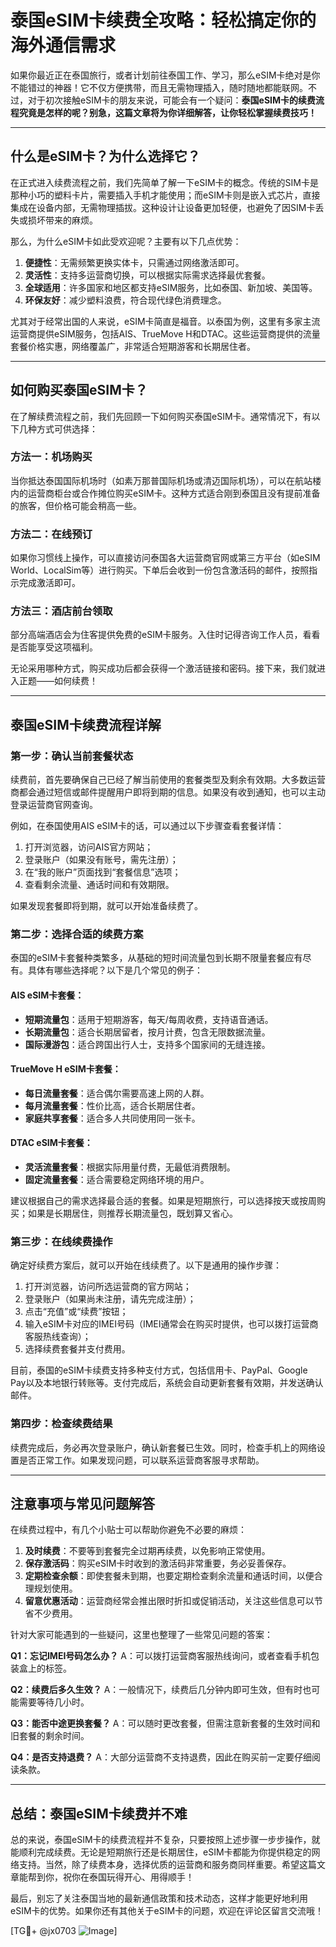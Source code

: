 # 泰国eSIM卡续费全攻略：轻松搞定你的海外通信需求

如果你最近正在泰国旅行，或者计划前往泰国工作、学习，那么eSIM卡绝对是你不能错过的神器！它不仅方便携带，而且无需物理插入，随时随地都能联网。不过，对于初次接触eSIM卡的朋友来说，可能会有一个疑问：**泰国eSIM卡的续费流程究竟是怎样的呢？别急，这篇文章将为你详细解答，让你轻松掌握续费技巧！**

---

## 什么是eSIM卡？为什么选择它？

在正式进入续费流程之前，我们先简单了解一下eSIM卡的概念。传统的SIM卡是那种小巧的塑料卡片，需要插入手机才能使用；而eSIM卡则是嵌入式芯片，直接集成在设备内部，无需物理插拔。这种设计让设备更加轻便，也避免了因SIM卡丢失或损坏带来的麻烦。

那么，为什么eSIM卡如此受欢迎呢？主要有以下几点优势：

1. **便捷性**：无需频繁更换实体卡，只需通过网络激活即可。
2. **灵活性**：支持多运营商切换，可以根据实际需求选择最优套餐。
3. **全球适用**：许多国家和地区都支持eSIM服务，比如泰国、新加坡、美国等。
4. **环保友好**：减少塑料浪费，符合现代绿色消费理念。

尤其对于经常出国的人来说，eSIM卡简直是福音。以泰国为例，这里有多家主流运营商提供eSIM服务，包括AIS、TrueMove H和DTAC。这些运营商提供的流量套餐价格实惠，网络覆盖广，非常适合短期游客和长期居住者。

---

## 如何购买泰国eSIM卡？

在了解续费流程之前，我们先回顾一下如何购买泰国eSIM卡。通常情况下，有以下几种方式可供选择：

### 方法一：机场购买
当你抵达泰国国际机场时（如素万那普国际机场或清迈国际机场），可以在航站楼内的运营商柜台或合作摊位购买eSIM卡。这种方式适合刚到泰国且没有提前准备的旅客，但价格可能会稍高一些。

### 方法二：在线预订
如果你习惯线上操作，可以直接访问泰国各大运营商官网或第三方平台（如eSIM World、LocalSim等）进行购买。下单后会收到一份包含激活码的邮件，按照指示完成激活即可。

### 方法三：酒店前台领取
部分高端酒店会为住客提供免费的eSIM卡服务。入住时记得咨询工作人员，看看是否能享受这项福利。

无论采用哪种方式，购买成功后都会获得一个激活链接和密码。接下来，我们就进入正题——如何续费！

---

## 泰国eSIM卡续费流程详解

### 第一步：确认当前套餐状态
续费前，首先要确保自己已经了解当前使用的套餐类型及剩余有效期。大多数运营商都会通过短信或邮件提醒用户即将到期的信息。如果没有收到通知，也可以主动登录运营商官网查询。

例如，在泰国使用AIS eSIM卡的话，可以通过以下步骤查看套餐详情：
1. 打开浏览器，访问AIS官方网站；
2. 登录账户（如果没有账号，需先注册）；
3. 在“我的账户”页面找到“套餐信息”选项；
4. 查看剩余流量、通话时间和有效期限。

如果发现套餐即将到期，就可以开始准备续费了。

### 第二步：选择合适的续费方案
泰国的eSIM卡套餐种类繁多，从基础的短时间流量包到长期不限量套餐应有尽有。具体有哪些选择呢？以下是几个常见的例子：

#### AIS eSIM卡套餐：
- **短期流量包**：适用于短期游客，每天/每周收费，支持语音通话。
- **长期流量包**：适合长期居留者，按月计费，包含无限数据流量。
- **国际漫游包**：适合跨国出行人士，支持多个国家间的无缝连接。

#### TrueMove H eSIM卡套餐：
- **每日流量套餐**：适合偶尔需要高速上网的人群。
- **每月流量套餐**：性价比高，适合长期居住者。
- **家庭共享套餐**：适合多人共同使用同一张卡。

#### DTAC eSIM卡套餐：
- **灵活流量套餐**：根据实际用量付费，无最低消费限制。
- **固定流量套餐**：适合需要稳定网络环境的用户。

建议根据自己的需求选择最合适的套餐。如果是短期旅行，可以选择按天或按周购买；如果是长期居住，则推荐长期流量包，既划算又省心。

### 第三步：在线续费操作
确定好续费方案后，就可以开始在线续费了。以下是通用的操作步骤：

1. 打开浏览器，访问所选运营商的官方网站；
2. 登录账户（如果尚未注册，请先完成注册）；
3. 点击“充值”或“续费”按钮；
4. 输入eSIM卡对应的IMEI号码（IMEI通常会在购买时提供，也可以拨打运营商客服热线查询）；
5. 选择续费套餐并支付费用。

目前，泰国的eSIM卡续费支持多种支付方式，包括信用卡、PayPal、Google Pay以及本地银行转账等。支付完成后，系统会自动更新套餐有效期，并发送确认邮件。

### 第四步：检查续费结果
续费完成后，务必再次登录账户，确认新套餐已生效。同时，检查手机上的网络设置是否正常工作。如果发现问题，可以联系运营商客服寻求帮助。

---

## 注意事项与常见问题解答

在续费过程中，有几个小贴士可以帮助你避免不必要的麻烦：

1. **及时续费**：不要等到套餐完全过期再续费，以免影响正常使用。
2. **保存激活码**：购买eSIM卡时收到的激活码非常重要，务必妥善保存。
3. **定期检查余额**：即使套餐未到期，也要定期检查剩余流量和通话时间，以便合理规划使用。
4. **留意优惠活动**：运营商经常会推出限时折扣或促销活动，关注这些信息可以节省不少费用。

针对大家可能遇到的一些疑问，这里也整理了一些常见问题的答案：

**Q1：忘记IMEI号码怎么办？**
A：可以拨打运营商客服热线询问，或者查看手机包装盒上的标签。

**Q2：续费后多久生效？**
A：一般情况下，续费后几分钟内即可生效，但有时也可能需要等待几小时。

**Q3：能否中途更换套餐？**
A：可以随时更改套餐，但需注意新套餐的生效时间和旧套餐的剩余时间。

**Q4：是否支持退费？**
A：大部分运营商不支持退费，因此在购买前一定要仔细阅读条款。

---

## 总结：泰国eSIM卡续费并不难

总的来说，泰国eSIM卡的续费流程并不复杂，只要按照上述步骤一步步操作，就能顺利完成续费。无论是短期旅行还是长期居住，eSIM卡都能为你提供稳定的网络支持。当然，除了续费本身，选择优质的运营商和服务商同样重要。希望这篇文章能帮到你，祝你在泰国玩得开心、用得顺手！

最后，别忘了关注泰国当地的最新通信政策和技术动态，这样才能更好地利用eSIM卡的优势。如果你还有其他关于eSIM卡的问题，欢迎在评论区留言交流哦！

[TG💪+ @jx0703 ![Image](https://github.com/user-attachments/assets/dbca1d08-cadb-493c-b0ec-ad6f7a83f270)]